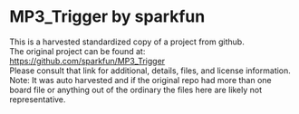 
# MP3_Trigger by sparkfun  
This is a harvested standardized copy of a project from github.  
The original project can be found at:  
https://github.com/sparkfun/MP3_Trigger  
Please consult that link for additional, details, files, and license information.  
Note: It was auto harvested and if the original repo had more than one board file or anything out of the ordinary the files here are likely not representative.  
    